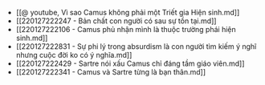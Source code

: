 - [[@ youtube, Vì sao Camus không phải một Triết gia Hiện sinh.md]]
- [[220127222247 - Bản chất con người có sau sự tồn tại.md]]
- [[220127222106 - Camus phủ nhận mình là thuộc trường phái hiện sinh.md]]
- [[220127222831 - Sự phi lý trong absurdism là con người tìm kiếm ý nghĩ nhưng cuộc đời ko có ý nghĩa.md]]
- [[220127222429 - Sartre nói xấu Camus chỉ đáng tầm giáo viên.md]]
- [[220127222341 - Camus và Sartre từng là bạn thân.md]]
